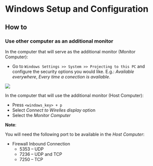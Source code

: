 # Windows Setup and Configuration

## How to

### Use other computer as an additional monitor

In the computer that will serve as the additional monitor (Monitor Computer):

- Go to `Windows Settings >> System >> Projecting to this PC` and configure the security options you would like. E.g.: *Available everywhere*, *Every time a conection is available*. 

![](http://tinyurl.com/y45otjck)

In the computer that will use the additional monitor (Host Computer):

- Press `<windows_key> + p`
- Select *Connect to Wirelles display* option
- Select the *Monitor Computer*

**Note**: 

You will need the following port to be available in the *Host Computer*:
- Firewall Inbound Connection
  - 5353 – UDP
  - 7236 – UDP and TCP
  - 7250 – TCP



